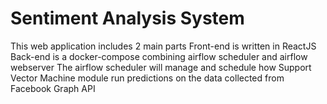 # Sentiment Analysis System
This web application includes 2 main parts
Front-end is written in ReactJS
Back-end is a docker-compose combining airflow scheduler and airflow webserver
The airflow scheduler will manage and schedule how Support Vector Machine module run predictions on the data collected from Facebook Graph API
